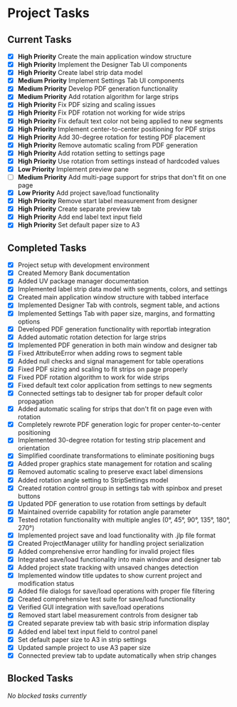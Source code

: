 # Project Tasks

## Current Tasks

- [x] **High Priority** Create the main application window structure
- [x] **High Priority** Implement the Designer Tab UI components
- [x] **High Priority** Create label strip data model
- [x] **Medium Priority** Implement Settings Tab UI components
- [x] **Medium Priority** Develop PDF generation functionality
- [x] **Medium Priority** Add rotation algorithm for large strips
- [x] **High Priority** Fix PDF sizing and scaling issues
- [x] **High Priority** Fix PDF rotation not working for wide strips
- [x] **High Priority** Fix default text color not being applied to new segments
- [x] **High Priority** Implement center-to-center positioning for PDF strips
- [x] **High Priority** Add 30-degree rotation for testing PDF placement
- [x] **High Priority** Remove automatic scaling from PDF generation
- [x] **High Priority** Add rotation setting to settings page
- [x] **High Priority** Use rotation from settings instead of hardcoded values
- [x] **Low Priority** Implement preview pane
- [ ] **Medium Priority** Add multi-page support for strips that don't fit on one page
- [x] **Low Priority** Add project save/load functionality
- [x] **High Priority** Remove start label measurement from designer
- [x] **High Priority** Create separate preview tab
- [x] **High Priority** Add end label text input field
- [x] **High Priority** Set default paper size to A3

## Completed Tasks

- [x] Project setup with development environment
- [x] Created Memory Bank documentation
- [x] Added UV package manager documentation
- [x] Implemented label strip data model with segments, colors, and settings
- [x] Created main application window structure with tabbed interface
- [x] Implemented Designer Tab with controls, segment table, and actions
- [x] Implemented Settings Tab with paper size, margins, and formatting options
- [x] Developed PDF generation functionality with reportlab integration
- [x] Added automatic rotation detection for large strips
- [x] Implemented PDF generation in both main window and designer tab
- [x] Fixed AttributeError when adding rows to segment table
- [x] Added null checks and signal management for table operations
- [x] Fixed PDF sizing and scaling to fit strips on page properly
- [x] Fixed PDF rotation algorithm to work for wide strips
- [x] Fixed default text color application from settings to new segments
- [x] Connected settings tab to designer tab for proper default color propagation
- [x] Added automatic scaling for strips that don't fit on page even with rotation
- [x] Completely rewrote PDF generation logic for proper center-to-center positioning
- [x] Implemented 30-degree rotation for testing strip placement and orientation
- [x] Simplified coordinate transformations to eliminate positioning bugs
- [x] Added proper graphics state management for rotation and scaling
- [x] Removed automatic scaling to preserve exact label dimensions
- [x] Added rotation angle setting to StripSettings model
- [x] Created rotation control group in settings tab with spinbox and preset buttons
- [x] Updated PDF generation to use rotation from settings by default
- [x] Maintained override capability for rotation angle parameter
- [x] Tested rotation functionality with multiple angles (0°, 45°, 90°, 135°, 180°, 270°)
- [x] Implemented project save and load functionality with .jlp file format
- [x] Created ProjectManager utility for handling project serialization
- [x] Added comprehensive error handling for invalid project files
- [x] Integrated save/load functionality into main window and designer tab
- [x] Added project state tracking with unsaved changes detection
- [x] Implemented window title updates to show current project and modification status
- [x] Added file dialogs for save/load operations with proper file filtering
- [x] Created comprehensive test suite for save/load functionality
- [x] Verified GUI integration with save/load operations
- [x] Removed start label measurement controls from designer tab
- [x] Created separate preview tab with basic strip information display
- [x] Added end label text input field to control panel
- [x] Set default paper size to A3 in strip settings
- [x] Updated sample project to use A3 paper size
- [x] Connected preview tab to update automatically when strip changes

## Blocked Tasks

_No blocked tasks currently_

